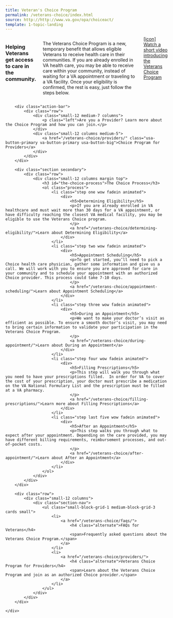 ```yaml
---
title: Veteran's Choice Program
permalink: /veterans-choice/index.html
source: http://http://www.va.gov/opa/choiceact/
template: 1-topic-landing
---
```


<div class="main" role="main" markdown="0">
    <div class="section one" markdown="0">
        <div class="primary" markdown="0">
            <div class="row" markdown="0">
                <div class="small-12 columns" markdown="0">
                    <h3>Helping Veterans get access to care in the community.</h3>
                    <p>The Veterans Choice Program is a new, temporary benefit that allows eligible Veterans to receive health care in their communities. If you are already enrolled in VA health care, you may be able to receive care within your community, instead of waiting for a VA appointment or traveling to a VA facility. Once your eligibility is confirmed, the rest is easy, just follow the steps below.</p>
                    <a href="">[icon] Watch a short video introducing the Veterans Choice Program</a>
                </div>
            </div>
        </div>

        <div class="action-bar">
            <div class="row">
                <div class="small-12 medium-7 columns">
                    <p class="left">Are you a Provider? Learn more about the Choice Program and how you can join.</p>
                </div>
                <div class="small-12 columns medium-5">
                    <a href="/veterans-choice/providers/" class="usa-button-primary va-button-primary usa-button-big">Choice Program for Providers</a>
                </div>
            </div>
        </div>

        <div class="section secondary">
            <div class="row">
                <div class="small-12 columns margin top">
                    <h3 id="the-choice-process">The Choice Process</h3>
                    <ol class="process">
                        <li class="step one wow fadein animated">
                            <div>
                                <h5>Determining Eligibility</h5>
                                <p>If you are already enrolled in VA healthcare and must wait more than 30 days for a VA appointment, or have difficulty reaching the closest VA medical facility, you may be eligible to use the Veterans Choice program.
                                </p>
                                <a href="/veterans-choice/determining-eligibility/">Learn about Determining Eligibility</a>
                            </div>
                        </li>
                        <li class="step two wow fadein animated">
                            <div>
                                <h5>Appointment Scheduling</h5>
                                <p>To get started, you’ll need to pick a Choice health care physician, gather some information and give us a call. We will work with you to ensure you are approved for care in your community and to schedule your appointment with an authorized Choice provider. This process could take 7-10 days.
                                </p>
                                <a href="/veterans-choice/appointment-scheduling/">Learn about Appointment Scheduling</a>
                            </div>
                        </li>
                        <li class="step three wow fadein animated">
                            <div>
                                <h5>During an Appointment</h5>
                                <p>We want to make your doctor’s visit as efficient as possible. To ensure a smooth doctor’s visit, you may need to bring certain information to validate your participation in the Veterans Choice Program.
                                </p>
                                <a href="/veterans-choice/during-appointment/">Learn about During an Appointment</a>
                            </div>
                        </li>
                        <li class="step four wow fadein animated">
                            <div>
                                <h5>Filling Prescriptions</h5>
                                <p>This step will walk you through what you need to have your prescriptions filled.  In order for VA to cover the cost of your prescription, your doctor must prescribe a medication on the VA National Formulary List and the prescription must be filled at a VA pharmacy.
                                </p>
                                <a href="/veterans-choice/filling-prescriptions/">Learn more about Filling Prescriptions</a>
                            </div>
                        </li>
                        <li class="step last five wow fadein animated">
                            <div>
                                <h5>After an Appointment</h5>
                                <p>This step walks you through what to expect after your appointment. Depending on the care provided, you may have different billing requirements, reimbursement processes, and out-of-pocket costs.
                                </p>
                                <a href="/veterans-choice/after-appointment/">Learn about After an Appointment</a>
                            </div>
                        </li>
                    </ol>
                </div>
            </div>
        </div>

        <div class="row">
            <div class="small-12 columns">
                <div class="section-nav">
                    <ul class="small-block-grid-1 medium-block-grid-3 cards small">
                        <li>
                            <a href="/veterans-choice/faqs/">
                                <h4 class="alternate">FAQs for Veterans</h4>
                                <span>Frequently asked questions about the Veterans Choice Program.</span>
                            </a>
                        </li>
                        <li>
                            <a href="/veterans-choice/providers/">
                                <h4 class="alternate">Veterans Choice Program for Providers</h4>
                                <span>Learn about the Veterans Choice Program and join as an authorized Choice provider.</span>
                            </a>
                        </li>
                    </ul>
                </div>
            </div>
        </div>

    </div>


